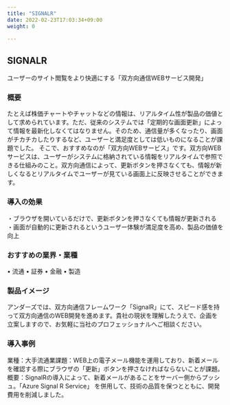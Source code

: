 ```yaml
---
title: "SIGNALR"
date: 2022-02-23T17:03:34+09:00
weight: 0
 
---
```


## SIGNALR
ユーザーのサイト閲覧をより快適にする「双方向通信WEBサービス開発」

### 概要
たとえば株価チャートやチャットなどの情報は、リアルタイム性が製品の価値として求められています。ただ、従来のシステムでは「定期的な画面更新」によって情報を最新化しなくてはなりません。そのため、通信量が多くなったり、画面がチカチカしたりするなど、ユーザーと満足度としては低いものになることが課題でした。
そこで、おすすめなのが「双方向WEBサービス」です。双方向WEBサービスは、ユーザーがシステムに格納されている情報をリアルタイムで参照できる仕組みのこと。双方向通信によって、更新ボタンを押さなくても、情報が新しくなるとリアルタイムでユーザーが見ている画面上に反映させることができます。

### 導入の効果　
・ブラウザを開いているだけで、更新ボタンを押さなくても情報が更新される
・画面が自動的に更新されるというユーザー体験が満足度を高め、製品の価値を向上

### おすすめの業界・業種
•	流通
•	証券
•	金融
•	製造

### 製品イメージ
アンダーズでは、双方向通信フレームワーク「SignalR」にて、スピード感を持って双方向通信のWEB開発を進めます。貴社の現状を理解したうえで、企画を立案しますので、お気軽に当社のプロフェッショナルへご相談ください。

### 導入事例
業種：大手流通業課題：WEB上の電子メール機能を運用しており、新着メールを確認する際にブラウザの「更新」ボタンを押さなければならないことが課題。
概要：SignalRの導入によって、新着メールがあることをサーバー側からプッシュ。「Azure Signal R Service」 を併用して、技術の品質を保つとともに、開発費用を削減しました。